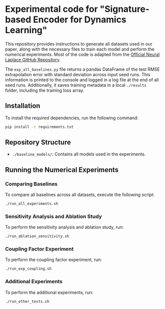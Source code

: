 # Experimental code for "Signature-based Encoder for Dynamics Learning"

This repository provides instructions to generate all datasets used in our paper, along with the necessary files to train each model and perform the numerical experiments. Most of the code is adapted from the [Official Neural Laplace GitHub Repository](https://github.com/samholt/NeuralLaplace).

The `exp_all_baselines.py` file returns a pandas DataFrame of the test RMSE extrapolation error with standard deviation across input seed runs. This information is printed to the console and logged in a log file at the end of all seed runs. Additionally, it saves training metadata in a local `./results` folder, including the training loss array.

## Installation

To install the required dependencies, run the following command:

```bash
pip install -r requirements.txt
```

## Repository Structure

- `./baseline_models/`: Contains all models used in the experiments.

## Running the Numerical Experiments

### Comparing Baselines

To compare all baselines across all datasets, execute the following script:

```bash
./run_all_experiments.sh
```

### Sensitivity Analysis and Ablation Study

To perform the sensitivity analysis and ablation study, run:

```bash
./run_ablation_sensitivity.sh
```

### Coupling Factor Experiment

To perform the coupling factor experiment, run:

```bash
./run_exp_coupling.sh
```

### Additional Experiments

To perform the additional experiments, run:

```bash
./run_other_tests.sh
```
